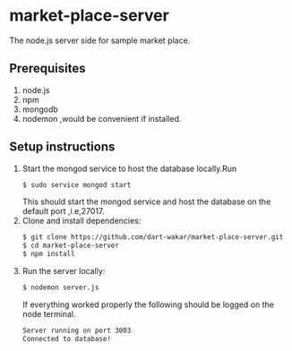 # market-place-server

The node.js server side for sample market place.

## Prerequisites

1) node.js
2) npm
3) mongodb
4) nodemon ,would be convenient if installed.

## Setup instructions

1) Start the mongod service to host the database locally.Run
    ```sh
    $ sudo service mongod start
    ```
    This should start the mongod service and host the database on the default port ,i.e,27017.
2) Clone and install dependencies:
    ```sh
    $ git clone https://github.com/dart-wakar/market-place-server.git
    $ cd market-place-server
    $ npm install
    ```
3) Run the server locally:
    ```sh
    $ nodemon server.js
    ```
    If everything worked properly the following should be logged on the node terminal.
    ```sh
    Server running on port 3003
    Connected to database!
    ```
